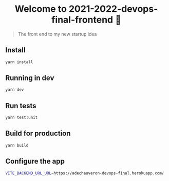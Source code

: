 <h1 align="center">Welcome to 2021-2022-devops-final-frontend 👋</h1>

> The front end to my new startup idea

## Install

```sh
yarn install
```

## Running in dev

```sh
yarn dev
```

## Run tests

```sh
yarn test:unit
```

## Build for production

```sh
yarn build
```

## Configure the app

```sh
VITE_BACKEND_URL_URL=https://adechauveron-devops-final.herokuapp.com/
```

